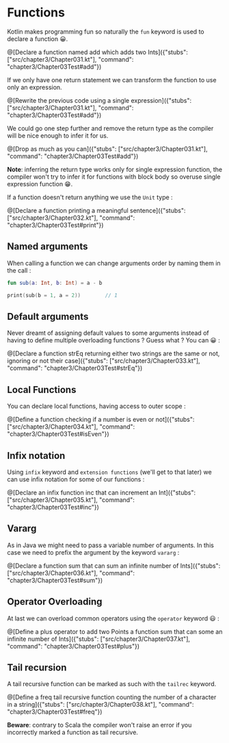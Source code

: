 # Functions

Kotlin makes programming fun so naturally the `fun` keyword is used to declare a function 😀.

@[Declare a function named add which adds two Ints]({"stubs": ["src/chapter3/Chapter031.kt"], "command": "chapter3/Chapter03Test#add"})

If we only have one return statement we can transform the function to use only an expression.

@[Rewrite the previous code using a single expression]({"stubs": ["src/chapter3/Chapter031.kt"], "command": "chapter3/Chapter03Test#add"})

We could go one step further and remove the return type as the compiler will be nice enough to infer it for us.

@[Drop as much as you can]({"stubs": ["src/chapter3/Chapter031.kt"], "command": "chapter3/Chapter03Test#add"})

**Note**: inferring the return type works only for single expression function, the compiler won't try to infer it for functions with block body so overuse single expression function 😁.

If a function doesn't return anything we use the `Unit` type :

@[Declare a function printing a meaningful sentence]({"stubs": ["src/chapter3/Chapter032.kt"], "command": "chapter3/Chapter03Test#print"})

## Named arguments

When calling a function we can change arguments order by naming them in the call :

```kotlin
fun sub(a: Int, b: Int) = a - b

print(sub(b = 1, a = 2))        // 1
```

## Default arguments

Never dreamt of assigning default values to some arguments instead of having to define multiple overloading functions ?
Guess what ? You can 😀 :

@[Declare a function strEq returning either two strings are the same or not, ignoring or not their case]({"stubs": ["src/chapter3/Chapter033.kt"], "command": "chapter3/Chapter03Test#strEq"})

## Local Functions

You can declare local functions, having access to outer scope :

@[Define a function checking if a number is even or not]({"stubs": ["src/chapter3/Chapter034.kt"], "command": "chapter3/Chapter03Test#isEven"})

## Infix notation

Using `infix` keyword and `extension functions` (we'll get to that later) we can use infix notation for some of our functions :

@[Declare an infix function inc that can increment an Int]({"stubs": ["src/chapter3/Chapter035.kt"], "command": "chapter3/Chapter03Test#inc"})

## Vararg

As in Java we might need to pass a variable number of arguments. In this case we need to prefix the argument by the keyword `vararg` :

@[Declare a function sum that can sum an infinite number of Ints]({"stubs": ["src/chapter3/Chapter036.kt"], "command": "chapter3/Chapter03Test#sum"})

## Operator Overloading

At last we can overload common operators using the `operator` keyword 😃 :

@[Define a plus operator to add two Points  a function sum that can some an infinite number of Ints]({"stubs": ["src/chapter3/Chapter037.kt"], "command": "chapter3/Chapter03Test#plus"})

## Tail recursion

A tail recursive function can be marked as such with the `tailrec` keyword.

@[Define a freq tail recursive function counting the number of a character in a string]({"stubs": ["src/chapter3/Chapter038.kt"], "command": "chapter3/Chapter03Test#freq"})

**Beware**: contrary to Scala the compiler won't raise an error if you incorrectly marked a function as tail recursive.
